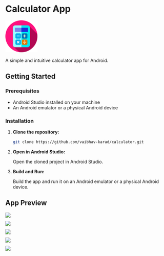 # Calculator App

<img src="app/src/main/res/drawable/ic_launcher.png" width="100" />

A simple and intuitive calculator app for Android.

## Getting Started

### Prerequisites

- Android Studio installed on your machine
- An Android emulator or a physical Android device

### Installation

1. **Clone the repository:**

    ```sh
    git clone https://github.com/vaibhav-karad/calculator.git
    ```

2. **Open in Android Studio:**

    Open the cloned project in Android Studio.

3. **Build and Run:**

    Build the app and run it on an Android emulator or a physical Android device.

## App Preview

<div style="display: flex; flex-wrap: wrap; gap: 10px;">
    <img src="https://github.com/user-attachments/assets/3403f847-2546-4f35-a1a9-1925528a584e" width="300" />
    <img src="https://github.com/user-attachments/assets/ac8e59ec-d077-4e06-98f6-351f422490a3" width="300" />
    <img src="https://github.com/user-attachments/assets/ac8e59ec-d077-4e06-98f6-351f422490a3" width="300" />
    <img src="https://github.com/user-attachments/assets/4fb24e0d-ad1c-48c4-aede-afd8e7ed44ab" width="300" />
    <img src="https://github.com/user-attachments/assets/ceae93df-0086-4927-b45a-987f3cbf3a13" width="300" />
    <img src="https://github.com/user-attachments/assets/